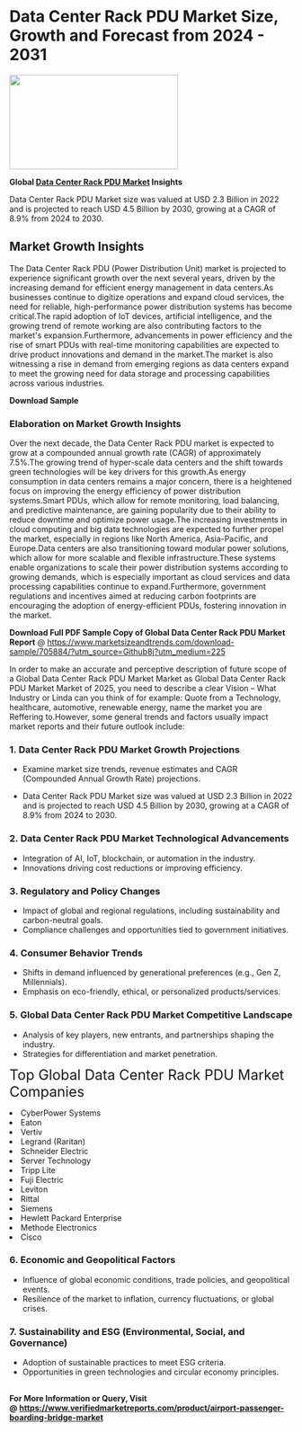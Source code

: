 <H1>Data Center Rack PDU Market Size, Growth and Forecast from 2024 - 2031</H1><img class="aligncenter size-medium wp-image-584254" src="https://thirdeyenews.in/wp-content/uploads/2024/09/Global-Market-Research-300x168.jpeg" alt="" width="300" height="168" /><p><strong>Global&nbsp;<a href="https://www.marketsizeandtrends.com/download-sample/705884/?utm_source=Github8j?utm_medium=225">Data Center Rack PDU Market</a> Insights</strong></p><p>Data Center Rack PDU Market size was valued at USD 2.3 Billion in 2022 and is projected to reach USD 4.5 Billion by 2030, growing at a CAGR of 8.9% from 2024 to 2030.</p><p><h2>Market Growth Insights</h2> <p>The Data Center Rack PDU (Power Distribution Unit) market is projected to experience significant growth over the next several years, driven by the increasing demand for efficient energy management in data centers.As businesses continue to digitize operations and expand cloud services, the need for reliable, high-performance power distribution systems has become critical.The rapid adoption of IoT devices, artificial intelligence, and the growing trend of remote working are also contributing factors to the market's expansion.Furthermore, advancements in power efficiency and the rise of smart PDUs with real-time monitoring capabilities are expected to drive product innovations and demand in the market.The market is also witnessing a rise in demand from emerging regions as data centers expand to meet the growing need for data storage and processing capabilities across various industries.</p> <p><strong>Download Sample</strong></p> <h3>Elaboration on Market Growth Insights</h3> <p>Over the next decade, the Data Center Rack PDU market is expected to grow at a compounded annual growth rate (CAGR) of approximately 7.5%.The growing trend of hyper-scale data centers and the shift towards green technologies will be key drivers for this growth.As energy consumption in data centers remains a major concern, there is a heightened focus on improving the energy efficiency of power distribution systems.Smart PDUs, which allow for remote monitoring, load balancing, and predictive maintenance, are gaining popularity due to their ability to reduce downtime and optimize power usage.The increasing investments in cloud computing and big data technologies are expected to further propel the market, especially in regions like North America, Asia-Pacific, and Europe.Data centers are also transitioning toward modular power solutions, which allow for more scalable and flexible infrastructure.These systems enable organizations to scale their power distribution systems according to growing demands, which is especially important as cloud services and data processing capabilities continue to expand.Furthermore, government regulations and incentives aimed at reducing carbon footprints are encouraging the adoption of energy-efficient PDUs, fostering innovation in the market.</p> <p><span class=""><strong>Download Full PDF Sample Copy of Global Data Center Rack PDU Market Report</strong> @ <a href="https://www.marketsizeandtrends.com/download-sample/705884/?utm_source=Github8j?utm_medium=225" target="_blank">https://www.marketsizeandtrends.com/download-sample/705884/?utm_source=Github8j?utm_medium=225</a></span></p><p>In order to make an accurate and perceptive description of future scope of a Global&nbsp;Data Center Rack PDU Market Market as Global&nbsp;Data Center Rack PDU Market Market of 2025, you need to describe a clear Vision &ndash; What Industry or Linda can you think of for example: Quote from a Technology, healthcare, automotive, renewable energy, name the market you are Reffering to.However, some general trends and factors usually impact market reports and their future outlook include:</p><h3>1.&nbsp;<strong>Data Center Rack PDU Market Growth Projections</strong></h3><ul><li>Examine market size trends, revenue estimates and CAGR (Compounded Annual Growth Rate) projections.</li><li><p>Data Center Rack PDU Market size was valued at USD 2.3 Billion in 2022 and is projected to reach USD 4.5 Billion by 2030, growing at a CAGR of 8.9% from 2024 to 2030.</p></li></ul><h3>2.&nbsp;<strong>Data Center Rack PDU Market Technological Advancements</strong></h3><ul><li>Integration of AI, IoT, blockchain, or automation in the industry.</li><li>Innovations driving cost reductions or improving efficiency.</li></ul><h3>3.&nbsp;<strong>Regulatory and Policy Changes</strong></h3><ul><li>Impact of global and regional regulations, including sustainability and carbon-neutral goals.</li><li>Compliance challenges and opportunities tied to government initiatives.</li></ul><h3>4.&nbsp;<strong>Consumer Behavior Trends</strong></h3><ul><li>Shifts in demand influenced by generational preferences (e.g., Gen Z, Millennials).</li><li>Emphasis on eco-friendly, ethical, or personalized products/services.</li></ul><h3>5.&nbsp;<strong>Global Data Center Rack PDU Market Competitive Landscape</strong></h3><ul><li>Analysis of key players, new entrants, and partnerships shaping the industry.</li><li>Strategies for differentiation and market penetration.</li></ul><p data-pm-slice="1 1 []"><span style="color: inherit; font-family: inherit; font-size: 25px;">Top Global Data Center Rack PDU Market Companies</span></p><div class="" data-test-id=""><p><li>CyberPower Systems</li><li> Eaton</li><li> Vertiv</li><li> Legrand (Raritan)</li><li> Schneider Electric</li><li> Server Technology</li><li> Tripp Lite</li><li> Fuji Electric</li><li> Leviton</li><li> Rittal</li><li> Siemens</li><li> Hewlett Packard Enterprise</li><li> Methode Electronics</li><li> Cisco</li></p></div><h3>6.&nbsp;<strong>Economic and Geopolitical Factors</strong></h3><ul><li>Influence of global economic conditions, trade policies, and geopolitical events.</li><li>Resilience of the market to inflation, currency fluctuations, or global crises.</li></ul><h3>7.&nbsp;<strong>Sustainability and ESG (Environmental, Social, and Governance)</strong></h3><ul><li>Adoption of sustainable practices to meet ESG criteria.</li><li>Opportunities in green technologies and circular economy principles.</li></ul><h2><strong style="font-size: 14px;">For More Information or Query, Visit @&nbsp;</strong><a style="background-color: #ffffff; font-size: 14px;" href="https://www.marketsizeandtrends.com/report/data-center-rack-pdu-market/" target="_blank">https://www.verifiedmarketreports.com/product/airport-passenger-boarding-bridge-market</a></h2>